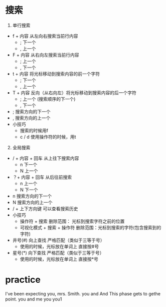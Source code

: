 # 搜索
1. 单行搜索
* f + 内容 从左向右搜索当前行内容
  * ; 下一个
  * , 上一个
* F + 内容 从右向左搜索当前行内容
  * ; 上一个
  * , 下一个
* t + 内容 将光标移动到搜索内容的前一个字符
  * ; 下一个
  * , 上一个
* T + 内容 反向（从右向左）将光标移动到搜索内容的后一个字符
  * ; 上一个 (搜索顺序的下一个)
  * , 下一个
* ; 搜索方向的下一个
* , 搜索方向的上一个
* 小技巧
  * 搜索的时候用f  
  * c / d 使用操作符的时候，用t

2. 全局搜索
* / + 内容 + 回车 从上往下搜索内容
  * n 下一个
  * N 上一个
* ？+ 内容 + 回车 从后往前搜索
  * n 上一个
  * N 下一个
* n 搜索方向的下一个
* N 搜索方向的上一个
* / + 上下方向键 可以查看搜索历史
* 小技巧
  * 操作符 + 搜索 删除范围： 光标到搜索字符之前的位置
  * 可视化模式 + 搜索 + 操作符 删除范围：光标到搜索的字符(包含搜索到的字符)
* 井号(#) 向上查找 严格匹配（类似于三等于号） 
  * 使用的时候，光标放在单词上 直接按#号
* 星号(*) 向下查找 严格匹配（类似于三等于号） 
  * 使用的时候，光标放在单词上 直接按*号
  
# practice
I've been expecting you, mrs. Smith.
you and And 
This phase gets to gethe point.
you and me you you1

